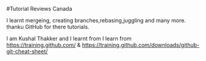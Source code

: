 
#Tutorial Reviews Canada

I learnt mergeing, creating branches,rebasing,juggling and many more. thanku GitHub for there tutorials.

 I am Kushal Thakker and I learnt from I learn from https://training.github.com/ 
 & 
 https://training.github.com/downloads/github-git-cheat-sheet/